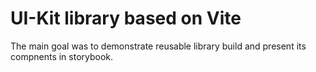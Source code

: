 # UI-Kit library based on Vite
The main goal was to demonstrate reusable library build and present its compnents in storybook.
